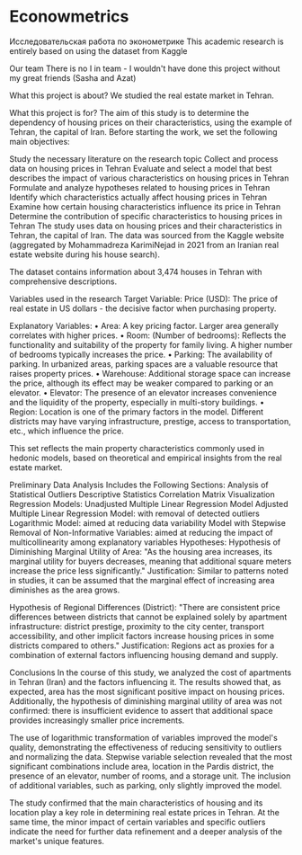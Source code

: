 # Econowmetrics
Исследовательская работа по эконометрике
This academic research is entirely based on using the dataset from Kaggle

Our team
There is no I in team - I wouldn't have done this project without my great friends (Sasha and Azat)

What this project is about?
We studied the real estate market in Tehran.

What this project is for?
The aim of this study is to determine the dependency of housing prices on their characteristics, using the example of Tehran, the capital of Iran. Before starting the work, we set the following main objectives:

Study the necessary literature on the research topic
Collect and process data on housing prices in Tehran
Evaluate and select a model that best describes the impact of various characteristics on housing prices in Tehran
Formulate and analyze hypotheses related to housing prices in Tehran
Identify which characteristics actually affect housing prices in Tehran
Examine how certain housing characteristics influence its price in Tehran
Determine the contribution of specific characteristics to housing prices in Tehran
The study uses data on housing prices and their characteristics in Tehran, the capital of Iran. The data was sourced from the Kaggle website (aggregated by Mohammadreza KarimiNejad in 2021 from an Iranian real estate website during his house search).

The dataset contains information about 3,474 houses in Tehran with comprehensive descriptions.

Variables used in the research
Target Variable:
Price (USD): The price of real estate in US dollars - the decisive factor when purchasing property.

Explanatory Variables:
• Area: A key pricing factor. Larger area generally correlates with higher prices.
• Room: (Number of bedrooms): Reflects the functionality and suitability of the property for family living. A higher number of bedrooms typically increases the price.
• Parking: The availability of parking. In urbanized areas, parking spaces are a valuable resource that raises property prices.
• Warehouse: Additional storage space can increase the price, although its effect may be weaker compared to parking or an elevator.
• Elevator: The presence of an elevator increases convenience and the liquidity of the property, especially in multi-story buildings.
• Region: Location is one of the primary factors in the model. Different districts may have varying infrastructure, prestige, access to transportation, etc., which influence the price.

This set reflects the main property characteristics commonly used in hedonic models, based on theoretical and empirical insights from the real estate market.

Preliminary Data Analysis Includes the Following Sections:
Analysis of Statistical Outliers
Descriptive Statistics
Correlation Matrix
Visualization
Regression Models:
Unadjusted Multiple Linear Regression Model
Adjusted Multiple Linear Regression Model: with removal of detected outliers
Logarithmic Model: aimed at reducing data variability
Model with Stepwise Removal of Non-Informative Variables: aimed at reducing the impact of multicollinearity among explanatory variables
Hypotheses:
Hypothesis of Diminishing Marginal Utility of Area:
"As the housing area increases, its marginal utility for buyers decreases, meaning that additional square meters increase the price less significantly."
Justification: Similar to patterns noted in studies, it can be assumed that the marginal effect of increasing area diminishes as the area grows.

Hypothesis of Regional Differences (District): "There are consistent price differences between districts that cannot be explained solely by apartment infrastructure: district prestige, proximity to the city center, transport accessibility, and other implicit factors increase housing prices in some districts compared to others."
Justification: Regions act as proxies for a combination of external factors influencing housing demand and supply.

Conclusions
In the course of this study, we analyzed the cost of apartments in Tehran (Iran) and the factors influencing it. The results showed that, as expected, area has the most significant positive impact on housing prices. Additionally, the hypothesis of diminishing marginal utility of area was not confirmed: there is insufficient evidence to assert that additional space provides increasingly smaller price increments.

The use of logarithmic transformation of variables improved the model's quality, demonstrating the effectiveness of reducing sensitivity to outliers and normalizing the data. Stepwise variable selection revealed that the most significant combinations include area, location in the Pardis district, the presence of an elevator, number of rooms, and a storage unit. The inclusion of additional variables, such as parking, only slightly improved the model.

The study confirmed that the main characteristics of housing and its location play a key role in determining real estate prices in Tehran. At the same time, the minor impact of certain variables and specific outliers indicate the need for further data refinement and a deeper analysis of the market's unique features.

